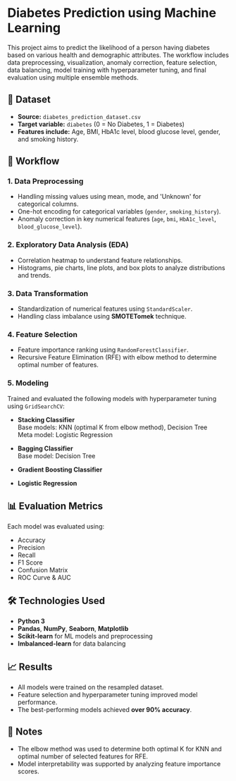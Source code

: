 # Diabetes Prediction using Machine Learning

This project aims to predict the likelihood of a person having diabetes based on various health and demographic attributes. The workflow includes data preprocessing, visualization, anomaly correction, feature selection, data balancing, model training with hyperparameter tuning, and final evaluation using multiple ensemble methods.

## 📁 Dataset

- **Source:** `diabetes_prediction_dataset.csv`
- **Target variable:** `diabetes` (0 = No Diabetes, 1 = Diabetes)
- **Features include:** Age, BMI, HbA1c level, blood glucose level, gender, and smoking history.

## 🧪 Workflow

### 1. **Data Preprocessing**
- Handling missing values using mean, mode, and 'Unknown' for categorical columns.
- One-hot encoding for categorical variables (`gender`, `smoking_history`).
- Anomaly correction in key numerical features (`age`, `bmi`, `HbA1c_level`, `blood_glucose_level`).

### 2. **Exploratory Data Analysis (EDA)**
- Correlation heatmap to understand feature relationships.
- Histograms, pie charts, line plots, and box plots to analyze distributions and trends.

### 3. **Data Transformation**
- Standardization of numerical features using `StandardScaler`.
- Handling class imbalance using **SMOTETomek** technique.

### 4. **Feature Selection**
- Feature importance ranking using `RandomForestClassifier`.
- Recursive Feature Elimination (RFE) with elbow method to determine optimal number of features.

### 5. **Modeling**
Trained and evaluated the following models with hyperparameter tuning using `GridSearchCV`:

- **Stacking Classifier**  
  Base models: KNN (optimal K from elbow method), Decision Tree  
  Meta model: Logistic Regression

- **Bagging Classifier**  
  Base model: Decision Tree

- **Gradient Boosting Classifier**

- **Logistic Regression**

## 📊 Evaluation Metrics

Each model was evaluated using:
- Accuracy
- Precision
- Recall
- F1 Score
- Confusion Matrix
- ROC Curve & AUC

## 🛠 Technologies Used

- **Python 3**
- **Pandas**, **NumPy**, **Seaborn**, **Matplotlib**
- **Scikit-learn** for ML models and preprocessing
- **Imbalanced-learn** for data balancing

## 📈 Results

- All models were trained on the resampled dataset.
- Feature selection and hyperparameter tuning improved model performance.
- The best-performing models achieved **over 90% accuracy**.

## 📎 Notes

- The elbow method was used to determine both optimal K for KNN and optimal number of selected features for RFE.
- Model interpretability was supported by analyzing feature importance scores.

